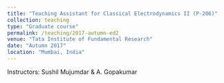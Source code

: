 ```yaml
---
title: "Teaching Assistant for Classical Electrodynamics II (P-206)"
collection: teaching
type: "Graduate course"
permalink: /teaching/2017-autumn-ed2
venue: "Tata Institute of Fundamental Research"
date: "Autumn 2017"
location: "Mumbai, India"
---
```


Instructors: Sushil Mujumdar & A. Gopakumar
